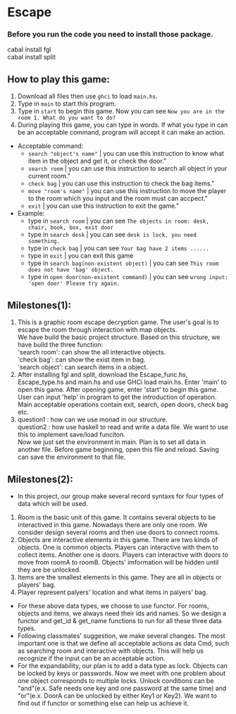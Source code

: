 # Escape

<!-- Instell the packages -->
<!-- It will take many times -->
### Before you run the code you need to install those package.
cabal install fgl  
cabal install split  


How to play this game:  
------
1. Download all files then use `ghci` to load `main.hs`.
2. Type in `main` to start this program.
3. Type in `start` to begin this game. Now you can see `Now you are in the room 1. What do you want to do?`
4. During playing this game, you can type in words. If what you type in can be an acceptable command, program will accept it can make an action.  
* Acceptable command:  
     * `search "object's name"`                               | you can use this instruction to know what item in the object and get it, or check the door."  
     * `search room`                                        | you can use this instruction to search all object in your current room."  
     * `check bag`                                          | you can use this instruction to check the bag items."  
     * `move "room's name"`                                   | you can use this instruction to move the player to the room which you input and the room must can accpect."  
     * `exit`                                               | you can use this instruction to exit the game."  
* Example:  
     * type in `search room`                                  | you can see `The objects in room: desk, chair, book, box, exit door`  
     * type in `search desk`                                  | you can see `desk is lock, you need something.`  
     * type in `check bag`                                    | you can see `Your bag have 2 items ......`
     * type in `exit`                                         | you can exit this game
     * type in `search bag(non-existent object)`              | you can see `This room does not have 'bag' object.`  
     * type in `open door(non-existent command)`              | you can see `wrong input: 'open door' Please try again.`

<!-- 1. A brief description of your project goals (you can take this from your project proposal), and your current progress toward achieving those goals.
     2. Instructions for how to run your project (e.g. which file to load in GHCi), including several example inputs, if applicable.
     3. In Milestone #1: a list of 2–4 design questions that you have about your project, that you would like to discuss during the workshop.-->
Milestones(1):  
----- 
1. This is a graphic room escape decryption game. The user's goal is to escape the room through interaction with map objects.  
   We have build the basic project structure. Based on this structure, we have build the three function:   
   'search room': can show the all interactive objects.  
   'check bag': can show the exist item in bag.  
   'search object': can search items in a object.  
2. After installing fgl and split, download the Escape_func.hs, Escape_type.hs and main.hs and use GHCi load main.hs. Enter 'main' to open this game. After opening game, enter 'start' to begin this game. User can input 'help' in program to get the introduction of operation. Main acceptable operations contain exit, search, open doors, check bag etc. 
3. question1 : how can we use monad in our structure.   
   question2 : how use haskell to read and write a data file. We want to use this to implement save/load funciton.  
               Now we just set the environment in main. Plan is to set all data in another file. Before game beginning, open this file and                 reload. Saving can save the environment to that file.   
   
Milestones(2):  
-----  
* In this project, our group make several record syntaxs for four types of data which will be used.  
1. Room is the basic unit of this game. It contains several objects to be interactived in this game. Nowadays there are only one room. We consider design several rooms and then use doors to connect rooms.  
2. Objects are interactive elements in this game. There are two kinds of objects. One is common objects. Players can interactive with them to collect items. Another one is doors. Players can interactive with doors to move from roomA to roomB. Objects' imformation will be hidden until they are be unlocked.  
3. Items are the smallest elements in this game. They are all in objects or players' bag.  
4. Player represent palyers' location and what items in palyers' bag.  
* For these above data types, we choose to use functor. For rooms, objects and items, we always need their ids and names. So we design a functor and get_id & get_name functions to run for all these three data types.  
* Following classmates' suggestion, we make several changes. The most important one is that we define all acceptable actions as data Cmd, such as searching room and interactive with objects. This will help us recognize if the input can be an acceptable action.  
* For the expandability, our plan is to add a data type as lock. Objects can be locked by keys or passwords. Now we meet with one problem about one object corresponds to multiple locks. Unlock conditions can be "and"(e.x. Safe needs one key and one password at the same time) and "or"(e.x. DoorA can be unlocked by either Key1 or Key2). We want to find out if functor or something else can help us achieve it.
